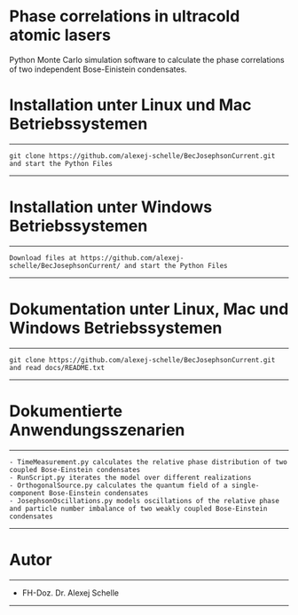 # Phase correlations in ultracold atomic lasers
Python Monte Carlo simulation software to calculate the phase correlations of two independent Bose-Einistein condensates.

# Installation unter Linux und Mac Betriebssystemen
***********************************************************************************************************************************************************
    git clone https://github.com/alexej-schelle/BecJosephsonCurrent.git and start the Python Files
***********************************************************************************************************************************************************

# Installation unter Windows Betriebssystemen
***********************************************************************************************************************************************************
    Download files at https://github.com/alexej-schelle/BecJosephsonCurrent/ and start the Python Files
***********************************************************************************************************************************************************

# Dokumentation unter Linux, Mac und Windows Betriebssystemen
***********************************************************************************************************************************************************
    git clone https://github.com/alexej-schelle/BecJosephsonCurrent.git and read docs/README.txt
***********************************************************************************************************************************************************

# Dokumentierte Anwendungsszenarien
***********************************************************************************************************************************************************

    - TimeMeasurement.py calculates the relative phase distribution of two coupled Bose-Einstein condensates
    - RunScript.py iterates the model over different realizations
    - OrthogonalSource.py calculates the quantum field of a single-component Bose-Einstein condensates
    - JosephsonOscillations.py models oscillations of the relative phase and particle number imbalance of two weakly coupled Bose-Einstein condensates
    
***********************************************************************************************************************************************************

# Autor

***********************************************************************************************************************************************************

- FH-Doz. Dr. Alexej Schelle

***********************************************************************************************************************************************************




